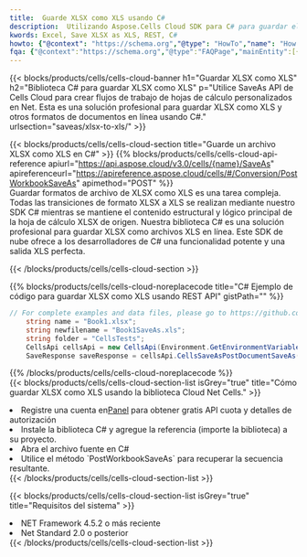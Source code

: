 ```yaml
---
title:  Guarde XLSX como XLS usando C#
description:  Utilizando Aspose.Cells Cloud SDK para C# para guardar el archivo en formato XLSX como archivo en formato XLS.
kwords: Excel, Save XLSX as XLS, REST, C#
howto: {"@context": "https://schema.org","@type": "HowTo","name": "How to save XLSX as XLS using the Cells Cloud Net library.","description": "How to save XLSX as XLS using the Cells Cloud Net library.","image": {"@type": "ImageObject"},"url": "/net/saveas/xlsx-to-xls/","step": [{ "@type": "HowToStep","name": "How to save XLSX as XLS using the Cells Cloud Net library. step 1", "image": {"@type": "ImageObject",},"url": "/net/saveas/xlsx-to-xls/","text": "Register an account at <a href='https://dashboard.aspose.cloud/'>Dashboard</a> to get free API quota & authorization details",},{ "@type": "HowToStep","name": "How to save XLSX as XLS using the Cells Cloud Net library. step 1", "image": {"@type": "ImageObject",},"url": "/net/saveas/xlsx-to-xls/","text": "Install C# library and add the reference (import the library) to your project.",},{ "@type": "HowToStep","name": "How to save XLSX as XLS using the Cells Cloud Net library. step 1", "image": {"@type": "ImageObject",},"url": "/net/saveas/xlsx-to-xls/","text": "Open the source file in C#",},{ "@type": "HowToStep","name": "How to save XLSX as XLS using the Cells Cloud Net library. step 1", "image": {"@type": "ImageObject",},"url": "/net/saveas/xlsx-to-xls/","text": "Use the `PostWorkbookSaveAs` method to retrieve the resulting stream.",}, ],"supply": {"@type": "HowToSupply","name": "document"},"tool": [{"@type": "HowToTool","name": "Visual Studio, Visual Studio Code, Rider"},{"@type": "HowToTool","name": "Aspose Cells"}],"totalTime": "PT6M"}
fqa: {"@context":"https://schema.org","@type":"FAQPage","mainEntity":[{"@type":"Question","name":"Why save file as other formats file in C# using REST API?","acceptedAnswer":{"@type":"Answer","text":"Documents are encoded in many ways, and some files may be incompatible with the software you use. To open and read such files, just save them as appropriate file formats.<br/><ol><li>Install .NET SDK and add the reference (import the library) to your project.</li><li>Open the source file in C# using REST API.</li><li>Call the PostWorkbookSaveAsRequest() method, passing an output filename with required extension.</li><li>Get the result of save as a separate file.</li></ol>"}},{"@type":"Question","name":"What file formats can I save as with your C# library?","acceptedAnswer":{"@type":"Answer","text":"We support a variety of file formats for conversion using .NET library, including XLSX, Excel, xls , PDF, CSV, HTML, Markdown, XML, PNG, JPG, TIFF, Json, TXT and many more."}},{"@type":"Question","name":"What is the maximum allowed file size for conversion using this .NET library?","acceptedAnswer":{"@type":"Answer","text":"There are no file size limits for format conversions using .NET library."}}]}
---
```

{{< blocks/products/cells/cells-cloud-banner h1="Guardar XLSX como XLS" h2="Biblioteca C# para guardar XLSX como XLS" p="Utilice SaveAs API de Cells Cloud para crear flujos de trabajo de hojas de cálculo personalizados en Net. Esta es una solución profesional para guardar XLSX como XLS y otros formatos de documentos en línea usando C#." urlsection="saveas/xlsx-to-xls/" >}}

{{< blocks/products/cells/cells-cloud-section title="Guarde un archivo XLSX como XLS en C#" >}}
{{% blocks/products/cells/cells-cloud-api-reference apiurl="https://api.aspose.cloud/v3.0/cells/{name}/SaveAs" apireferenceurl="https://apireference.aspose.cloud/cells/#/Conversion/PostWorkbookSaveAs" apimethod="POST" %}}
<br/>
Guardar formatos de archivo de XLSX como XLS es una tarea compleja. Todas las transiciones de formato XLSX a XLS se realizan mediante nuestro SDK C# mientras se mantiene el contenido estructural y lógico principal de la hoja de cálculo XLSX de origen. Nuestra biblioteca C# es una solución profesional para guardar XLSX como archivos XLS en línea. Este SDK de nube ofrece a los desarrolladores de C# una funcionalidad potente y una salida XLS perfecta.

{{< /blocks/products/cells/cells-cloud-section >}}

{{% blocks/products/cells/cells-cloud-noreplacecode title="C# Ejemplo de código para guardar XLSX como XLS usando REST API" gistPath="" %}}
  
```cs
// For complete examples and data files, please go to https://github.com/aspose-cells-cloud/aspose-cells-cloud-dotnet/
    string name = "Book1.xlsx";
    string newfilename = "Book1SaveAs.xls";
    string folder = "CellsTests";
    CellsApi cellsApi = new CellsApi(Environment.GetEnvironmentVariable("ProductClientId"), Environment.GetEnvironmentVariable("ProductClientSecret"));
    SaveResponse saveResponse = cellsApi.CellsSaveAsPostDocumentSaveAs(name, null, newfilename, null,null,folder);
```
  
{{% /blocks/products/cells/cells-cloud-noreplacecode %}}
<br/>
{{< blocks/products/cells/cells-cloud-section-list isGrey="true" title="Cómo guardar XLSX como XLS usando la biblioteca Cloud Net Cells." >}}
<li> Registre una cuenta en<a href="https://dashboard.aspose.cloud/">Panel</a> para obtener gratis API cuota y detalles de autorización</li>
<li>Instale la biblioteca C# y agregue la referencia (importe la biblioteca) a su proyecto.</li>
<li>Abra el archivo fuente en C#</li>
<li>Utilice el método `PostWorkbookSaveAs` para recuperar la secuencia resultante.</li>
{{< /blocks/products/cells/cells-cloud-section-list >}}

{{< blocks/products/cells/cells-cloud-section-list isGrey="true" title="Requisitos del sistema" >}}
<li>NET Framework 4.5.2 o más reciente</li>
<li>Net Standard 2.0 o posterior</li>
{{< /blocks/products/cells/cells-cloud-section-list >}}
